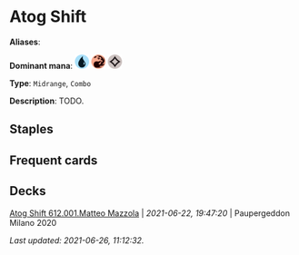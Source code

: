 # Atog Shift

**Aliases**: 

**Dominant mana**: <img src="../resources/images/mana/U.png" width="25"/> <img src="../resources/images/mana/R.png" width="25"/> <img src="../resources/images/mana/C.png" width="25"/>

**Type**: `Midrange`, `Combo`

**Description**: TODO.

## **Staples**



## **Frequent cards**



## **Decks**

[Atog Shift 612.001.Matteo Mazzola](https://deckstats.net/decks/181430/2120618-atog-shift-612-001-matteo-mazz) | *2021-06-22, 19:47:20* | Paupergeddon Milano 2020  


*Last updated: 2021-06-26, 11:12:32.*
